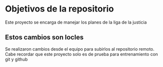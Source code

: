 # Objetivos de la repositorio

Este proyecto se encarga de manejar los planes de la liga de la justicia

## Estos cambios son locles
Se realizaron cambios desde el equipo para subirlos al repositorio remoto. Cabe recordar que este proyecto solo es de prueba para entrenamiento con git y github
